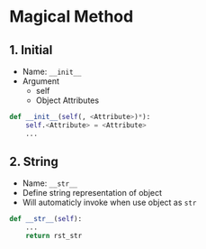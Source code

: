 # Magical Method

## 1. Initial

- Name: `__init__`
- Argument
    - self
    - Object Attributes

```python
def __init__(self(, <Attribute>)*):
    self.<Attribute> = <Attribute>
    ...
```

## 2. String

- Name: `__str__`
- Define string representation of object
- Will automaticly invoke when use object as `str`

```python
def __str__(self):
    ...
    return rst_str
```